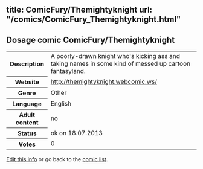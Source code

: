 title: ComicFury/Themightyknight
url: "/comics/ComicFury_Themightyknight.html"
---
Dosage comic ComicFury/Themightyknight
-----------------------------------------

<p id="msg"></p>
<script type="text/javascript">
if (window.location.search === '?edit_info_mail=sent_ok') {
  var elem = document.getElementById("msg");
  elem.innerHTML = 'Edited information sucessfully sent for review, which is usually done daily. Thanks!';
  elem.className = 'ok';
}
</script>
<table class="comicinfo">
<tr>
<th>Description</th><td>A poorly-drawn knight who's kicking ass and taking names in some kind of messed up cartoon fantasyland.</td>
</tr>
<tr>
<th>Website</th><td><a href="http://themightyknight.webcomic.ws/">http://themightyknight.webcomic.ws/</a></td>
</tr>
<tr>
<th>Genre</th><td>Other</td>
</tr>
<tr>
<th>Language</th><td>English</td>
</tr>
<tr>
<th>Adult content</th><td>no</td>
</tr>
<tr>
<th>Status</th><td>ok on 18.07.2013</td>
</tr>
<tr>
<th>Votes</th><td>0</td>
</tr>
</table>

[Edit this info](ComicFury_Themightyknight_edit.html) or go back to the [comic list](../comic-index.html).
